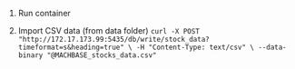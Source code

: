 1) Run container

<!-- https://docs.machbase.com/neo/import-export/ -->
2) Import CSV data (from data folder)
`
curl -X POST "http://172.17.173.99:5435/db/write/stock_data?timeformat=s&heading=true" \
    -H "Content-Type: text/csv" \
    --data-binary "@MACHBASE_stocks_data.csv"
`